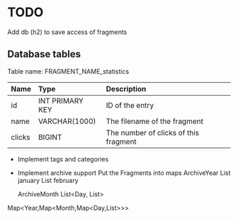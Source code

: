 TODO
====

Add db (h2) to save access of fragments

## Database tables

Table name: FRAGMENT_NAME_statistics

| Name   | Type            | Description                           |
|:-------|:----------------|:--------------------------------------|
| id     | INT PRIMARY KEY | ID of the entry                       |
| name   | VARCHAR(1000)   | The filename of the fragment          |
| clicks | BIGINT          | The number of clicks of this fragment |


- Implement tags and categories
- Implement archive support
Put the Fragments into maps
    ArchiveYear
    List<Fragment> january
    List<Fragment> february

    ArchiveMonth
    List<Day, List<Fragment>>

Map<Year,Map<Month,Map<Day,List<Fragment>>>>
